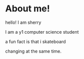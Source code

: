 # About me!

hello! I am sherry

I am a y1 computer science student 
          
a fun fact is that i skateboard

changing at the same time.